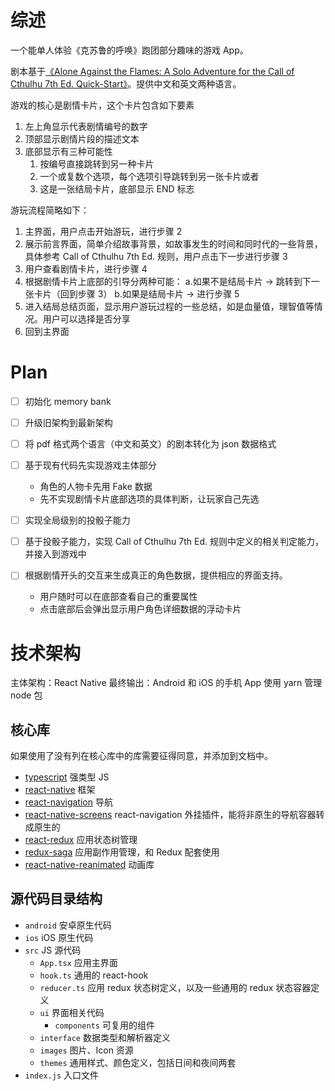 # 综述

一个能单人体验《克苏鲁的呼唤》跑团部分趣味的游戏 App。

剧本基于[《Alone Against the Flames: A Solo Adventure for the Call of Cthulhu 7th Ed. Quick-Start》](https://www.chaosium.com/content/FreePDFs/CoC/Adventures/CHA23145%20-%20Alone%20Against%20the%20Flames.pdf)。提供中文和英文两种语言。

游戏的核心是剧情卡片，这个卡片包含如下要素

1. 左上角显示代表剧情编号的数字
2. 顶部显示剧情片段的描述文本
3. 底部显示有三种可能性
   1. 按编号直接跳转到另一种卡片
   2. 一个或复数个选项，每个选项引导跳转到另一张卡片或者
   3. 这是一张结局卡片，底部显示 END 标志

游玩流程简略如下：

1. 主界面，用户点击开始游玩，进行步骤 2
2. 展示前言界面，简单介绍故事背景，如故事发生的时间和同时代的一些背景，具体参考 Call of Cthulhu 7th Ed. 规则，用户点击下一步进行步骤 3
3. 用户查看剧情卡片，进行步骤 4
4. 根据剧情卡片上底部的引导分两种可能：
   a.如果不是结局卡片 -> 跳转到下一张卡片（回到步骤 3）
   b.如果是结局卡片 -> 进行步骤 5
5. 进入结局总结页面，显示用户游玩过程的一些总结，如是血量值，理智值等情况。用户可以选择是否分享
6. 回到主界面

# Plan

- [ ] 初始化 memory bank
- [ ] 升级旧架构到最新架构
- [ ] 将 pdf 格式两个语言（中文和英文）的剧本转化为 json 数据格式
- [ ] 基于现有代码先实现游戏主体部分

  - 角色的人物卡先用 Fake 数据
  - 先不实现剧情卡片底部选项的具体判断，让玩家自己先选

- [ ] 实现全局级别的投骰子能力
- [ ] 基于投骰子能力，实现 Call of Cthulhu 7th Ed. 规则中定义的相关判定能力，并接入到游戏中
- [ ] 根据剧情开头的交互来生成真正的角色数据，提供相应的界面支持。
  - 用户随时可以在底部查看自己的重要属性
  - 点击底部后会弹出显示用户角色详细数据的浮动卡片

# 技术架构

主体架构：React Native
最终输出：Android 和 iOS 的手机 App
使用 yarn 管理 node 包

## 核心库

如果使用了没有列在核心库中的库需要征得同意，并添加到文档中。

- [typescript](https://www.typescriptlang.org/) 强类型 JS
- [react-native](https://reactnative.dev/) 框架
- [react-navigation](https://reactnavigation.org/) 导航
- [react-native-screens](react-native-screens) react-navigation 外挂插件，能将非原生的导航容器转成原生的
- [react-redux](https://react-redux.js.org/) 应用状态树管理
- [redux-saga](https://redux-saga.js.org) 应用副作用管理，和 Redux 配套使用
- [react-native-reanimated](https://github.com/software-mansion/react-native-reanimated) 动画库

## 源代码目录结构

- `android` 安卓原生代码
- `ios` iOS 原生代码
- `src` JS 源代码
  - `App.tsx` 应用主界面
  - `hook.ts` 通用的 react-hook
  - `reducer.ts` 应用 redux 状态树定义，以及一些通用的 redux 状态容器定义
  - `ui` 界面相关代码
    - `components` 可复用的组件
  - `interface` 数据类型和解析器定义
  - `images` 图片、Icon 资源
  - `themes` 通用样式、颜色定义，包括日间和夜间两套
- `index.js` 入口文件
